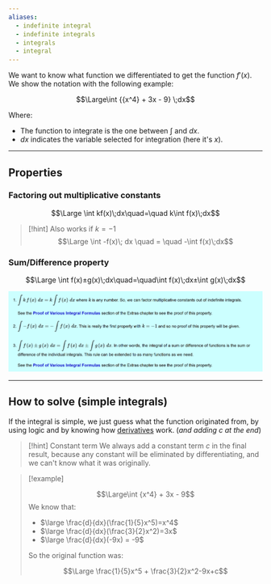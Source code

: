 ```yaml
---
aliases:
  - indefinite integral
  - indefinite integrals
  - integrals
  - integral
---
```

We want to know what function we differentiated to get the function $f'(x)$.
We show the notation with the following example:

$$\Large\int {{x^4} + 3x - 9} \;dx$$

Where:
- The function to integrate is the one between $\int$ and $dx$.
- $dx$ indicates the variable selected for integration (here it's $x$).

---

## Properties

### Factoring out multiplicative constants

$$\Large \int kf(x)\;dx\quad=\quad k\int f(x)\;dx$$

> [!hint] Also works if $k=-1$
> $$\Large \int -f(x)\; dx \quad = \quad -\int f(x)\;dx$$

### Sum/Difference property

$$\Large \int f(x)±g(x)\;dx\quad=\quad\int f(x)\;dx±\int g(x)\;dx$$

![](../z_images/Pasted%20image%2020250422135214.png)

---

## How to solve (simple integrals)

If the integral is simple, we just guess what the function originated from, by using logic and by knowing how [derivatives](../Calculus/8.%20Differentiation.md) work. (*and adding $c$ at the end*)

> [!hint] Constant term
> We always add a constant term $c$ in the final result, because any constant will be eliminated by differentiating, and we can't know what it was originally.

> [!example]
> 
> $$\Large\int {x^4} + 3x - 9$$
> We know that:
> - $\large \frac{d}{dx}(\frac{1}{5}x^5)=x^4$ 
> - $\large \frac{d}{dx}(\frac{3}{2}x^2)=3x$
> - $\large \frac{d}{dx}(-9x) = -9$
>   
> So the original function was:
> 
> $$\Large \frac{1}{5}x^5 + \frac{3}{2}x^2-9x+c$$
